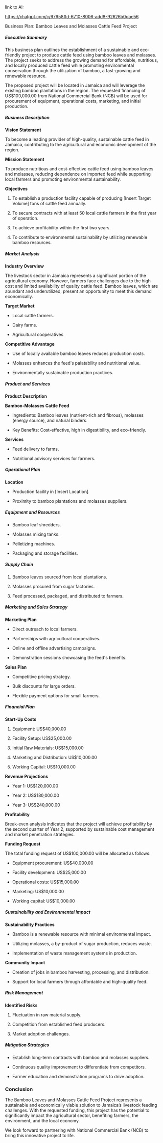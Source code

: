 link to AI:

https://chatgpt.com/c/67658ffd-6710-8006-add8-92626b0dae56


Business Plan: Bamboo Leaves and Molasses Cattle Feed Project

##### Executive Summary

This business plan outlines the establishment of a sustainable and eco-friendly project to produce cattle feed using bamboo leaves and molasses. The project seeks to address the growing demand for affordable, nutritious, and locally produced cattle feed while promoting environmental conservation through the utilization of bamboo, a fast-growing and renewable resource.

The proposed project will be located in Jamaica and will leverage the existing bamboo plantations in the region. The requested financing of US$100,000.00 from National Commercial Bank (NCB) will be used for procurement of equipment, operational costs, marketing, and initial production.

##### Business Description

**Vision Statement**

To become a leading provider of high-quality, sustainable cattle feed in Jamaica, contributing to the agricultural and economic development of the region.

**Mission Statement**

To produce nutritious and cost-effective cattle feed using bamboo leaves and molasses, reducing dependence on imported feed while supporting local farmers and promoting environmental sustainability.

**Objectives**

1. To establish a production facility capable of producing [Insert Target Volume] tons of cattle feed annually.

2. To secure contracts with at least 50 local cattle farmers in the first year of operation.

3. To achieve profitability within the first two years.

4. To contribute to environmental sustainability by utilizing renewable bamboo resources.

##### Market Analysis

**Industry Overview**

The livestock sector in Jamaica represents a significant portion of the agricultural economy. However, farmers face challenges due to the high cost and limited availability of quality cattle feed. Bamboo leaves, which are abundant and underutilized, present an opportunity to meet this demand economically.

**Target Market**

- Local cattle farmers.

- Dairy farms.

- Agricultural cooperatives.

**Competitive Advantage**

- Use of locally available bamboo leaves reduces production costs.

- Molasses enhances the feed's palatability and nutritional value.

- Environmentally sustainable production practices.

##### Product and Services

**Product Description**

**Bamboo-Molasses Cattle Feed**

- Ingredients: Bamboo leaves (nutrient-rich and fibrous), molasses (energy source), and natural binders.

- Key Benefits: Cost-effective, high in digestibility, and eco-friendly.

**Services**

- Feed delivery to farms.

- Nutritional advisory services for farmers.

##### Operational Plan

**Location**

- Production facility in [Insert Location].

- Proximity to bamboo plantations and molasses suppliers.

##### Equipment and Resources

- Bamboo leaf shredders.

- Molasses mixing tanks.

- Pelletizing machines.

- Packaging and storage facilities.

##### Supply Chain

1. Bamboo leaves sourced from local plantations.

2. Molasses procured from sugar factories.

3. Feed processed, packaged, and distributed to farmers.

##### Marketing and Sales Strategy

**Marketing Plan**

- Direct outreach to local farmers.

- Partnerships with agricultural cooperatives.

- Online and offline advertising campaigns.

- Demonstration sessions showcasing the feed's benefits.

**Sales Plan**

- Competitive pricing strategy.

- Bulk discounts for large orders.

- Flexible payment options for small farmers.

##### Financial Plan

**Start-Up Costs**

1. Equipment: US$40,000.00

2. Facility Setup: US$25,000.00

3. Initial Raw Materials: US$15,000.00

4. Marketing and Distribution: US$10,000.00

5. Working Capital: US$10,000.00

**Revenue Projections**

- Year 1: US$120,000.00

- Year 2: US$180,000.00

- Year 3: US$240,000.00

**Profitability**

Break-even analysis indicates that the project will achieve profitability by the second quarter of Year 2, supported by sustainable cost management and market penetration strategies.

**Funding Request**

The total funding request of US$100,000.00 will be allocated as follows:

- Equipment procurement: US$40,000.00

- Facility development: US$25,000.00

- Operational costs: US$15,000.00

- Marketing: US$10,000.00

- Working capital: US$10,000.00

##### Sustainability and Environmental Impact

**Sustainability Practices**

- Bamboo is a renewable resource with minimal environmental impact.

- Utilizing molasses, a by-product of sugar production, reduces waste.

- Implementation of waste management systems in production.

**Community Impact**

- Creation of jobs in bamboo harvesting, processing, and distribution.

- Support for local farmers through affordable and high-quality feed.

##### Risk Management

**Identified Risks**

1. Fluctuation in raw material supply.

2. Competition from established feed producers.

3. Market adoption challenges.

##### Mitigation Strategies

- Establish long-term contracts with bamboo and molasses suppliers.

- Continuous quality improvement to differentiate from competitors.

- Farmer education and demonstration programs to drive adoption.

### Conclusion

The Bamboo Leaves and Molasses Cattle Feed Project represents a sustainable and economically viable solution to Jamaica’s livestock feeding challenges. With the requested funding, this project has the potential to significantly impact the agricultural sector, benefiting farmers, the environment, and the local economy.

We look forward to partnering with National Commercial Bank (NCB) to bring this innovative project to life.

